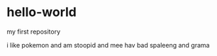 # hello-world
my first repository

i like pokemon and am stoopid and mee hav bad spaleeng and grama
